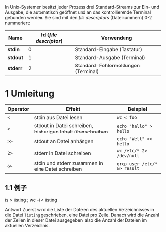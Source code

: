 
In Unix-Systemen besitzt jeder Prozess drei Standard-Streams zur Ein- und Ausgabe, die automatisch geöffnet und an das kontrollierende Terminal gebunden werden. Sie sind mit den _file descriptors_ (Dateinummern) 0-2 nummeriert:

| Name       | fd (_file descriptor_) | Verwendung                          |
| ---------- | ---------------------- | ----------------------------------- |
| **stdin**  | 0                      | Standard-Eingabe (Tastatur)         |
| **stdout** | 1                      | Standard-Ausgabe (Terminal)         |
| **stderr** | 2                      | Standard-Fehlermeldungen (Terminal) |

# 1 Umleitung 


| Operator | Effekt                                                     | Beispiel                     |
| -------- | ---------------------------------------------------------- | ---------------------------- |
| `<`      | stdin aus Datei lesen                                      | `wc < foo`                   |
| `>`      | stdout in Datei schreiben, bisherigen Inhalt überschreiben | `echo "hallo" > hello`       |
| `>>`     | stdout an Datei anhängen                                   | `echo "Welt" >> hello`       |
| `2>`     | stderr in Datei schreiben                                  | `wc /etc/* 2> /dev/null`     |
| `&>`     | stdin und stderr zusammen in eine Datei schreiben          | `grep user /etc/* &> result` |

## 1.1 例子 
ls > listing ; wc -l < listing

Antwort
Zuerst wird die Liste der Dateien des aktuellen Verzeichnisses in die Datei `listing` geschrieben, eine Datei pro Zeile. 
Danach wird die Anzahl der Zeilen in dieser Datei ausgegeben, also die Anzahl der Dateien im aktuellen Verzeichnis.

